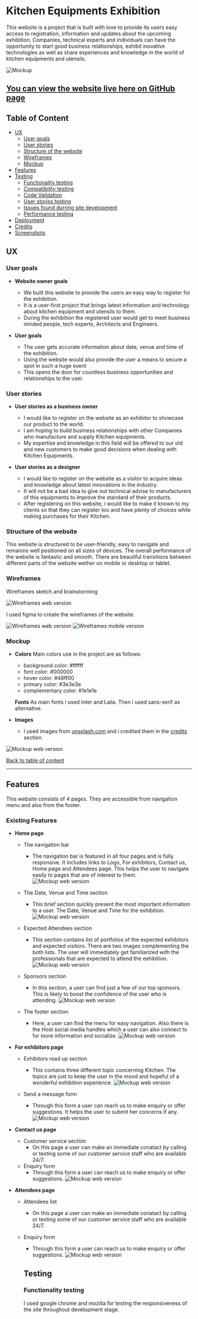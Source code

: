 # Kitchen Equipments Exhibition

This website is a project that is built with love to provide its users easy access to registration, information and updates about the upcoming exhibition. Companies, technical experts and individuals can have the opportunity to start good business relationships, exhibit inovative technologies as well as share experiences and knowledge in the world of kitchen equipments and utensils.

![Mockup](md_images/mockup-all-screen.png)

## [You can view the website live here on GitHub page](https://chikadim.github.io/kitchen-equipments-exhibition/)

## Table of Content

- [UX](#ux)
    - [User goals](#user-goals)
    - [User stories](#user-stories)
    - [Structure of the website](#structure-of-the-website)
    - [Wireframes](#wireframes)
    - [Mockup](#mockup)
- [Features](#features)
- [Testing](#testing)
    - [Functionality testing](#functionality-testing)
    - [Compatibility testing](#compatibility-testing)
    - [Code Validation](#code-validation)
    - [User stories testing](#user-stories-testing)
    - [Issues found durring site development](#issues-found-durring-site-development)
    - [Performance testing](#performance-testing)
- [Deployment](#deployment)
- [Credits](#credits)
- [Screenshots](#screenshots)


## UX


### User goals

- __Website owner goals__
  - We built this website to provide the users an easy way to register for the exhibition.
  - It is a user-first project that brings latest information and technology about kitchen equipment and utensils to them.
  - During the exhibition the registered user would get to meet business minded people, tech experts, Architects and Engineers.

- __User goals__
  - The user gets accurate information about date, venue and time of the exhibition.
  - Using the website would also provide the user a means to secure a spot in such a huge event
  - This opens the door for countless business opportunities and relationships to the user. 


### User stories

- __User stories as a business owner__
  - I would like to register on the website as an exhibitor to showcase our product to the world.
  - I am hoping to build business relationships with other Companies who manufacture and supply Kitchen equipments. 
  - My expertise and knowledge in this field will be offered to our old and new customers to make good decisions when dealing with Kitchen Equipments.

- __User stories as a designer__
  - I would like to register on the website as a visitor to acquire ideas and knowledge about latest innovations in the industry.
  - It will not be a bad idea to give out technical advise to manufacturers of this equipments to improve the standard of their products.
  - After registering on this website, i would like to make it known to my clients so that they can register too and have plenty of choices while making purchases for their Kitchen.


### Structure of the website

This website is structured to be user-friendly, easy to navigate and remanins well positioned on all sizes of devices. The overall performance of the website is fantastic and smooth. There are beautiful transitions between different parts of the website wether on mobile or desktop or tablet.


### Wireframes

Wireframes sketch and brainstorming

![Wireframes web version](https://chikadim.github.io/kitchen-equipments-exhibition/md_images/wireframes-sketch.png)

I used figma to create the wireframes of the website.

![Wireframes web version](https://chikadim.github.io/kitchen-equipments-exhibition/md_images/wireframes-web-version.png)
![Wireframes mobile version](https://chikadim.github.io/kitchen-equipments-exhibition/md_images/wireframes-mobile-version.png)

### Mockup

- __Colors__
  Main colors use in the project are as follows:
  - background color: #ffffff
  - font color: #000000
  - hover color: #48ff00
  - primary color: #3e3e3e
  - complementary color: #1e1e1e

  __Fonts__
  As main fonts i used Inter and Laila. Then i used sans-serif as alternative.
 

- __Images__
  - I used images from [unsplash.com](www.unsplash.com) and i credited them in the [credits](#credits) section.

![Mockup web version](https://chikadim.github.io/kitchen-equipments-exhibition/md_images/mockup.png)

[Back to table of content](#table-of-content)

___
## Features

This website consists of 4 pages. They are accessible from navigation menu and also from the footer.

### Existing Features
- __Home page__
  - The navigation bar
    * The navigation bar is featured in all four pages and is fully responsive. It includes links to Logo, For exhibitors, Contact us, Home page and Attendees page. This helps the user to navigate easily to pages that are of interest to them.
    ![Mockup web version](https://chikadim.github.io/kitchen-equipments-exhibition/md_images/navigation.png)

  - The Date, Venue and Time section
    * This brief section quickly present the most important information to a user. The Date, Venue and Time for the exhibition.
    ![Mockup web version](https://chikadim.github.io/kitchen-equipments-exhibition/md_images/landing.png)

  - Expected Attendees section
    * This section contains list of portfolios of the expected exhibitors and expected visitors. There are two images complementing the both lists. The user will immediately get familiarized with the professionals that are expected to attend the exhibition.
    ![Mockup web version](https://chikadim.github.io/kitchen-equipments-exhibition/md_images/attendees-portfolio.png)
  
  - Sponsors section
    * In this section, a user can find just a few of our top sponsors. This is likely to boost the confidence of the user who is attending.
    ![Mockup web version](https://chikadim.github.io/kitchen-equipments-exhibition/md_images/sponsors.png)

  - The footer section
    * Here, a user can find the menu for easy navigation. Also there is the Host social media handles which a user can also connect to for more information and socialize.
    ![Mockup web version](https://chikadim.github.io/kitchen-equipments-exhibition/md_images/footer.png)


- __For exhibitors page__
  - Exhibitors read up section
    * This contains three different topic concerning Kitchen. The topics are just to keep the user in the mood and hopeful of a wonderful exhibition experience.
    ![Mockup web version](https://chikadim.github.io/kitchen-equipments-exhibition/md_images/for-exhibitor-page.png)

  - Send a message form
    * Through this form a user can reach us to make enquiry or offer suggestions. It helps the user to submit her concerns if any.
    ![Mockup web version](https://chikadim.github.io/kitchen-equipments-exhibition/md_images/message-form.png)

- __Contact us page__
  - Customer service section
    * On this page a user can make an immediate conatact by calling or texting some of our customer service staff who are available 24/7.
  - Enquiry form
    * Through this form a user can reach us to make enquiry or offer suggestions.
    ![Mockup web version](https://chikadim.github.io/kitchen-equipments-exhibition/md_images/contact-page.png)

- __Attendees page__
  - Attendees list
    * On this page a user can make an immediate conatact by calling or texting some of our customer service staff who are available 24/7.
  - Enquiry form
    * Through this form a user can reach us to make enquiry or offer suggestions.
    ![Mockup web version](https://chikadim.github.io/kitchen-equipments-exhibition/md_images/attendee-page.png)


    ## Testing

    ### Functionality testing
    I used google chrome and mozilla for testing the responsiveness of the site throughout development stage.



  





